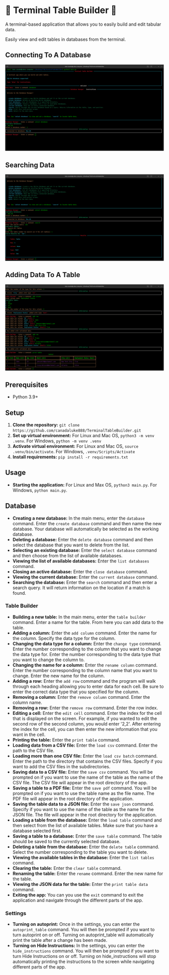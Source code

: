 # 💾 Terminal Table Builder 💾

A terminal-based application that allows you to easily build and edit tabular data.

Easily view and edit tables in databases from the terminal.

## Connecting To A Database
![Connecting to a database](screenshots/TerminalTableBuilderDatabaseSetup.png)


## Searching Data
![Searching Data](screenshots/TerminalTableBuilderDatabaseSearchSS.png)


## Adding Data To A Table
![Adding data to a table](screenshots/TerminalTableBuilderAddDataSS.png)


## Prerequisites
- Python 3.9+

## Setup
1. **Clone the repository:** `git clone https://github.com/canadaluke888/TerminalTableBuilder.git`
2. **Set up virtual environment:** For Linux and Mac OS, `python3 -m venv .venv`. For Windows, `python -m venv .venv`
3. **Activate virtual environment:** For Linux and Mac OS, `source .venv/bin/activate`. For Windows, `.venv/Scripts/Activate`
4. **Install requirements:** `pip install -r requirements.txt`

## Usage


- **Starting the application:** For Linux and Max OS, `python3 main.py`. For Windows, `python main.py`.

## Database
- **Creating a new database:** In the main menu, enter the `database` command. Enter the `create database` command and then name the new database. Your database will automatically be selected as the working database.
- **Deleting a database:** Enter the `delete database` command and then select the database that you want to delete from the list.
- **Selecting an existing database:** Enter the `select database` command and then choose from the list of available databases.
- **Viewing the list of available databases:** Enter the `list databases` command.
- **Closing an active database:** Enter the `close database` command.
- **Viewing the current database:** Enter the `current database` command.
- **Searching the database:** Enter the `search` command and then enter a search query. It will return information on the location if a match is found.

### Table Builder
- **Building a new table:** In the main menu, enter the `table builder` command. Enter a name for the table. From here you can add data to the table.
- **Adding a column:** Enter the `add column` command. Enter the name for the column. Specify the data type for the column.
- **Changing the data type for a column:** Enter the `change type` command. Enter the number corresponding to the column that you want to change the data type for. Enter the number corresponding to the data type that you want to change the column to.
- **Changing the name for a column:** Enter the `rename column` command. Enter the number corresponding to the column name that you want to change. Enter the new name for the column.
- **Adding a row:** Enter the `add row` command and the program will walk through each heading allowing you to enter data for each cell. Be sure to enter the correct data type that you specified for the column.
- **Removing a column:** Enter the `remove column` command. Enter the column name.
- **Removing a row:** Enter the `remove row` command. Enter the row index.
- **Editing a cell:** Enter the `edit cell` command. Enter the index for the cell that is displayed on the screen. For example, if you wanted to edit the second row of the second column, you would enter '2,2'. After entering the index for the cell, you can then enter the new information that you want in the cell.
- **Printing the table:** Enter the `print table` command.
- **Loading data from a CSV file:** Enter the `load csv` command. Enter the path to the CSV file.
- **Loading more than one CSV file:** Enter the `load csv batch` command. Enter the path to the directory that contains the CSV files. Specify if you want to add the CSV files in the subdirectories.
- **Saving data to a CSV file:** Enter the `save csv` command. You will be prompted on if you want to use the name of the table as the name of the CSV file. The CSV file will appear in the root directory of the app.
- **Saving a table to a PDF file:** Enter the `save pdf` command. You will be prompted on if you want to use the table name as the file name. The PDF file will appear in the root directory of the application.
- **Saving the table data to a JSON file:** Enter the `save json` command. Specify if you want to use the name of the table as the name for the JSON file. The file will appear in the root directory for the application.
- **Loading a table from the database:** Enter the `load table` command and then select from the list of available tables. Make sure that you have a database selected first.
- **Saving a table to a database:** Enter the `save table` command. The table should be saved to the currently selected database.
- **Deleting a table from the database:** Enter the `delete table` command. Select the number corresponding to the table you want to delete.
- **Viewing the available tables in the database:** Enter the `list tables` command.
- **Clearing the table:** Enter the `clear table` command.
- **Renaming the table:** Enter the `rename` command. Enter the new name for the table.
- **Viewing the JSON data for the table:** Enter the `print table data` command.
- **Exiting the app:** You can you use the `exit` command to exit the application and navigate through the different parts of the app.

### Settings
- **Turning on autoprint:** Once in the settings, you can enter the `autoprint_table` command. You will then be prompted if you want to turn autoprint on or off. Turning on autoprint_table will automatically print the table after a change has been made.
- **Turning on Hide Instructions:** In the settings, you can enter the `hide_instructions` command. You will then be prompted if you want to turn Hide Instructions on or off. Turning on hide_instructions will stop automatically printing the instructions to the screen while navigating different parts of the app.